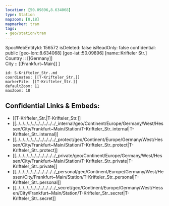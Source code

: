 ```yaml
---
location: [50.09896,8.634068] 
type: Station 
mapzoom: [8,18] 
mapmarker: tram 
tags:
- geo/station/tram
---
```

SpocWebEntityId: 156572
isDeleted: false
isReadOnly: false
confidential: public
[geo-lon::8.634068] 
[geo-lat::50.09896] 
[name::Krifteler Str.] 
Country :: [[Germany]]  
City :: [[Frankfurt~Main]] ] 


```leaflet
id: S-Krifteler_Str..md
coordinates: [[T-Krifteler_Str.]] 
markerFile: [[T-Krifteler_Str.]] 
defaultZoom: 11 
maxZoom: 18
```


## Confidential Links & Embeds: 
- [[T-Krifteler_Str.|T-Krifteler_Str.]] 
- [[../../../../../../../../../../_internal/geo/Continent/Europe/Germany/West/Hessen/City/Frankfurt~Main/Station/T-Krifteler_Str..internal|T-Krifteler_Str..internal]] 
- [[../../../../../../../../../../_protect/geo/Continent/Europe/Germany/West/Hessen/City/Frankfurt~Main/Station/T-Krifteler_Str..protect|T-Krifteler_Str..protect]] 
- [[../../../../../../../../../../_private/geo/Continent/Europe/Germany/West/Hessen/City/Frankfurt~Main/Station/T-Krifteler_Str..private|T-Krifteler_Str..private]] 
- [[../../../../../../../../../../_personal/geo/Continent/Europe/Germany/West/Hessen/City/Frankfurt~Main/Station/T-Krifteler_Str..personal|T-Krifteler_Str..personal]] 
- [[../../../../../../../../../../_secret/geo/Continent/Europe/Germany/West/Hessen/City/Frankfurt~Main/Station/T-Krifteler_Str..secret|T-Krifteler_Str..secret]] 
